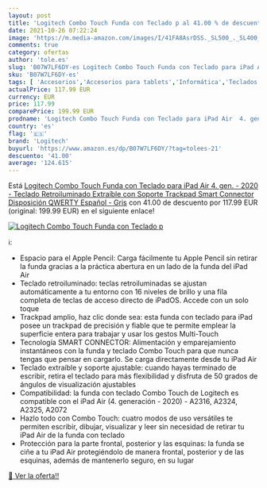 ```yaml
---
layout: post
title: 'Logitech Combo Touch Funda con Teclado p al 41.00 % de descuento'
date: 2021-10-26 07:22:24
image: 'https://m.media-amazon.com/images/I/41FA8AsrDSS._SL500_._SL400_.jpg'
comments: true
category: ofertas
author: 'tole.es'
slug: 'B07W7LF6DY-es Logitech Combo Touch Funda con Teclado para iPad Air 4....'
sku: 'B07W7LF6DY-es'
tags: [ 'Accesorios','Accesorios para tablets','Informática','Teclados para tablets','ipad','logitech', ]
actualPrice: 117.99 EUR
currency: EUR
price: 117.99
comparePrice: 199.99 EUR
prodname: 'Logitech Combo Touch Funda con Teclado para iPad Air  4. gen. - 2020  - Teclado Retroiluminado Extraíble con Soporte  Trackpad  Smart Connector  Disposición QWERTY Español - Gris'
country: 'es'
flag: '🇪🇸'
brand: 'Logitech'
buyurl: 'https://www.amazon.es/dp/B07W7LF6DY/?tag=tolees-21'
descuento: '41.00'
average: '124.615'
---
```


Está [Logitech Combo Touch Funda con Teclado para iPad Air  4. gen. - 2020  - Teclado Retroiluminado Extraíble con Soporte  Trackpad  Smart Connector  Disposición QWERTY Español - Gris](https://www.amazon.es/dp/B07W7LF6DY/?tag=tolees-21) con 41.00 de descuento por 117.99 EUR (original: 199.99 EUR) en el siguiente enlace!

[![Logitech Combo Touch Funda con Teclado p](https://m.media-amazon.com/images/I/41FA8AsrDSS._SL500_._SL400_.jpg)](https://www.amazon.es/dp/B07W7LF6DY/?tag=tolees-21)

ℹ️:

- Espacio para el Apple Pencil: Carga fácilmente tu Apple Pencil sin retirar la funda gracias a la práctica abertura en un lado de la funda del iPad Air
- Teclado retroiluminado: teclas retroiluminadas se ajustan automáticamente a tu entorno con 16 niveles de brillo y una fila completa de teclas de acceso directo de iPadOS. Accede con un solo toque
- Trackpad amplio, haz clic donde sea: esta funda con teclado para iPad posee un trackpad de precisión y fiable que te permite emplear la superficie entera para trabajar y usar los gestos Multi-Touch
- Tecnología SMART CONNECTOR: Alimentación y emparejamiento instantáneos con la funda y teclado Combo Touch para que nunca tengas que pensar en cargarlo. Se carga directamente desde tu iPad Air
- Teclado extraíble y soporte ajustable: cuando hayas terminado de escribir, retira el teclado para más flexibilidad y disfruta de 50 grados de ángulos de visualización ajustables
- Compatibilidad: la funda con teclado Combo Touch de Logitech es compatible con el iPad Air (4. generación - 2020) - A2316, A2324, A2325, A2072
- Hazlo todo con Combo Touch: cuatro modos de uso versátiles te permiten escribir, dibujar, visualizar y leer sin necesidad de retirar tu iPad Air de la funda con teclado
- Protección para la parte frontal, posterior y las esquinas: la funda se ciñe a tu iPad Air protegiéndolo de manera frontal, posterior y de las esquinas, además de mantenerlo seguro, en su lugar

[🛒 Ver la oferta!!](https://www.amazon.es/dp/B07W7LF6DY/?tag=tolees-21)
